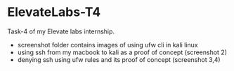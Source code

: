 # ElevateLabs-T4
Task-4 of my Elevate labs internship.

- screenshot folder contains images of using ufw cli in kali linux
- using ssh from my macbook to kali as a proof of concept (screenshot 2)
- denying ssh using ufw rules and its proof of concept (screenshot 3,4)
